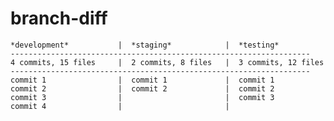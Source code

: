 branch-diff
===========

    *development*           |  *staging*            |  *testing*
    -------------------------------------------------------------------
    4 commits, 15 files     |  2 commits, 8 files   |  3 commits, 12 files
    -------------------------------------------------------------------
    commit 1                |  commit 1             |  commit 1
    commit 2                |  commit 2             |  commit 2
    commit 3                |                       |  commit 3
    commit 4                |                       |

